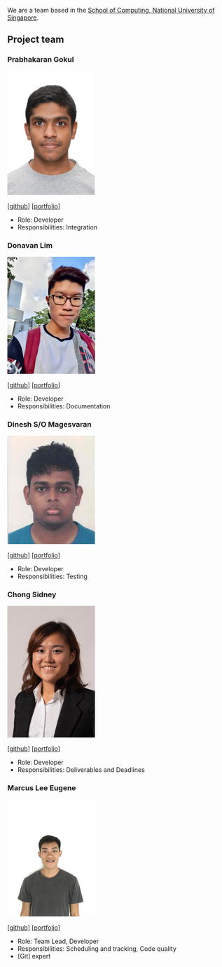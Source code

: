 We are a team based in the [School of Computing, National University of Singapore](http://www.comp.nus.edu.sg).

## Project team

### Prabhakaran Gokul

<img src="images/prabhakarangokul.png" width="200px">

[[github](https://github.com/Prabhakaran-Gokul/)]
[[portfolio](team/prabhakarangokul.md)]

* Role: Developer
* Responsibilities: Integration
### Donavan Lim

<img src="images/Donavanty.png" width="200px">

[[github](https://github.com/Donavanty)]
[[portfolio](team/Donavan.md)]

* Role: Developer
* Responsibilities: Documentation

### Dinesh S/O Magesvaran

<img src="images/dineshmagesvaran.png" width="200px">

[[github](http://github.com/dineshmagesvaran)]
[[portfolio](team/dineshmagesvaran.md)]

* Role: Developer
* Responsibilities: Testing

### Chong Sidney

<img src="images/sidney011100.png" width="200px">

[[github](http://github.com/sidney011100)]
[[portfolio](team/sidney011100.md)]

* Role: Developer
* Responsibilities: Deliverables and Deadlines

### Marcus Lee Eugene

<img src="images/marcusleeeugene.png" width="200px">

[[github](http://github.com/marcusleeeugene)]
[[portfolio](team/marcusleeeugene.md)]

* Role: Team Lead, Developer
* Responsibilities: Scheduling and tracking, Code quality
* [Git] expert
